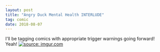 ```yaml
---
layout: post
title: "Angry Duck Mental Health INTERLUDE"
tag: comic
date: 2018-08-07
---
```


I'll be tagging comics with appropriate trigger warnings going forward! Yeah!  <!-- #43 -->
[![](https://i.imgur.com/E2yD2YG.jpg "source: imgur.com")](https://i.imgur.com/E2yD2YG.jpg)
